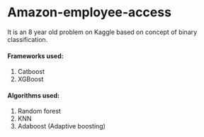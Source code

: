 # Amazon-employee-access
It is an 8 year old problem on Kaggle based on concept of binary classification.
#### Frameworks used:
1. Catboost
2. XGBoost

#### Algorithms used:
1. Random forest
2. KNN
3. Adaboost (Adaptive boosting)
